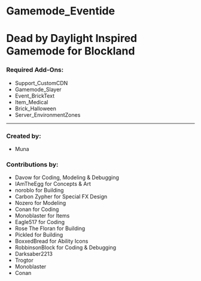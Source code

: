 # Gamemode_Eventide
# Dead by Daylight Inspired Gamemode for Blockland

### Required Add-Ons:
- Support_CustomCDN  
- Gamemode_Slayer  
- Event_BrickText  
- Item_Medical  
- Brick_Halloween
- Server_EnvironmentZones

---

### Created by:
- Muna

### Contributions by:
- Davow for Coding, Modeling & Debugging
- IAmTheEgg for Concepts & Art
- noroblo for Building
- Carbon Zypher for Special FX Design
- Nozero for Modeling
- Conan for Coding
- Monoblaster for Items
- Eagle517 for Coding
- Rose The Floran for Building
- Pickled for Building
- BoxxedBread for Ability Icons
- RobbinsonBlock for Coding & Debugging
- Darksaber2213
- Trogtor
- Monoblaster
- Conan